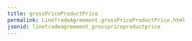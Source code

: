 ```yaml
---
title: grossPriceProductPrice
permalink: LineTradeAgreement.grossPriceProductPrice.html
jsonid: linetradeagreement_grosspriceproductprice
---
```

